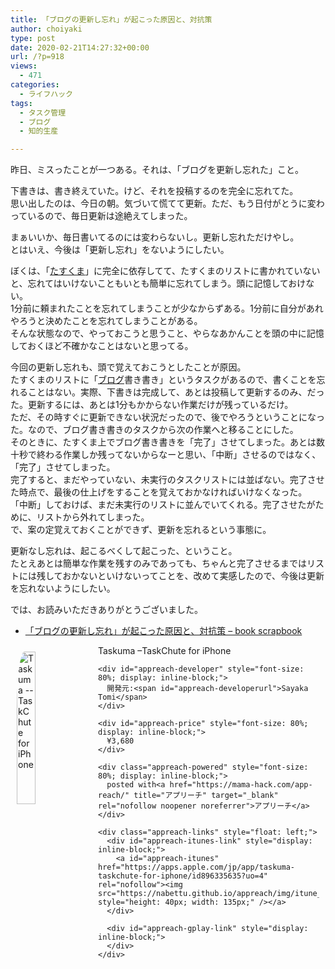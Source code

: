 ```yaml
---
title: 「ブログの更新し忘れ」が起こった原因と、対抗策
author: choiyaki
type: post
date: 2020-02-21T14:27:32+00:00
url: /?p=918
views:
  - 471
categories:
  - ライフハック
tags:
  - タスク管理
  - ブログ
  - 知的生産

---
```

昨日、ミスったことが一つある。それは、「ブログを更新し忘れた」こと。

下書きは、書き終えていた。けど、それを投稿するのを完全に忘れてた。  
思い出したのは、今日の朝。気づいて慌てて更新。ただ、もう日付がとうに変わっているので、毎日更新は途絶えてしまった。

まぁいいか、毎日書いてるのには変わらないし。更新し忘れただけやし。  
とはいえ、今後は「更新し忘れ」をないようにしたい。

ぼくは、「[たすくま][1]」に完全に依存してて、たすくまのリストに書かれていないと、忘れてはいけないこともいとも簡単に忘れてしまう。頭に記憶しておけない。  
1分前に頼まれたことを忘れてしまうことが少なからずある。1分前に自分があれやろうと決めたことを忘れてしまうことがある。  
そんな状態なので、やっておこうと思うこと、やらなあかんことを頭の中に記憶しておくほど不確かなことはないと思ってる。

今回の更新し忘れも、頭で覚えておこうとしたことが原因。  
たすくまのリストに「[ブログ][2]書き書き」というタスクがあるので、書くことを忘れることはない。実際、下書きは完成して、あとは投稿して更新するのみ、だった。更新するには、あとは1分もかからない作業だけが残っているだけ。  
ただ、その時すぐに更新できない状況だったので、後でやろうということになった。なので、ブログ書き書きのタスクから次の作業へと移ることにした。  
そのときに、たすくま上でブログ書き書きを「完了」させてしまった。あとは数十秒で終わる作業しか残ってないからなーと思い、「中断」させるのではなく、「完了」させてしまった。  
完了すると、まだやっていない、未実行のタスクリストには並ばない。完了させた時点で、最後の仕上げをすることを覚えておかなければいけなくなった。  
「中断」しておけば、まだ未実行のリストに並んでいてくれる。完了させたがために、リストから外れてしまった。  
で、案の定覚えておくことができず、更新を忘れるという事態に。

更新なし忘れは、起こるべくして起こった、ということ。  
たとえあとは簡単な作業を残すのみであっても、ちゃんと完了させるまではリストには残しておかないといけないってことを、改めて実感したので、今後は更新を忘れないようにしたい。

では、お読みいただきありがとうございました。

  * [「ブログの更新し忘れ」が起こった原因と、対抗策 &#8211; book scrapbook][3]

<div id="appreach-box" style="text-align: left;">
  <img src="https://i0.wp.com/is4-ssl.mzstatic.com/image/thumb/Purple123/v4/bf/86/bb/bf86bb03-02d3-4d2c-90ae-a1f1eb06b136/source/512x512bb.jpg?w=660&#038;ssl=1" alt="Taskuma --TaskChute for iPhone" id="appreach-image" style="float: left; margin: 10px; width: 25%; max-width: 120px; border-top-left-radius: 10%; border-top-right-radius: 10%; border-bottom-right-radius: 10%; border-bottom-left-radius: 10%;" data-recalc-dims="1" /></p> 
  
  <div class="appreach-info" style="margin: 10px;">
    <div id="appreach-appname">
      Taskuma &#8211;TaskChute for iPhone
    </div>
    
    <div id="appreach-developer" style="font-size: 80%; display: inline-block;">
      開発元:<span id="appreach-developerurl">Sayaka Tomi</span>
    </div>
    
    <div id="appreach-price" style="font-size: 80%; display: inline-block;">
      ¥3,680
    </div>
    
    <div class="appreach-powered" style="font-size: 80%; display: inline-block;">
      posted with<a href="https://mama-hack.com/app-reach/" title="アプリーチ" target="_blank" rel="nofollow noopener noreferrer">アプリーチ</a>
    </div>
    
    <div class="appreach-links" style="float: left;">
      <div id="appreach-itunes-link" style="display: inline-block;">
        <a id="appreach-itunes" href="https://apps.apple.com/jp/app/taskuma-taskchute-for-iphone/id896335635?uo=4" rel="nofollow"><img src="https://nabettu.github.io/appreach/img/itune_ja.svg" style="height: 40px; width: 135px;" /></a>
      </div>
      
      <div id="appreach-gplay-link" style="display: inline-block;">
      </div>
    </div>
  </div>
  
  <div class="appreach-footer" style="margin-bottom: 10px; clear: left;">
  </div>
</div>

 [1]: https://scrapbox.io/choiyaki-hondana/%E3%81%9F%E3%81%99%E3%81%8F%E3%81%BE
 [2]: https://scrapbox.io/choiyaki-hondana/%E3%83%96%E3%83%AD%E3%82%B0
 [3]: https://scrapbox.io/choiyaki-hondana/%E3%80%8C%E3%83%96%E3%83%AD%E3%82%B0%E3%81%AE%E6%9B%B4%E6%96%B0%E3%81%97%E5%BF%98%E3%82%8C%E3%80%8D%E3%81%8C%E8%B5%B7%E3%81%93%E3%81%A3%E3%81%9F%E5%8E%9F%E5%9B%A0%E3%81%A8%E3%80%81%E5%AF%BE%E6%8A%97%E7%AD%96
